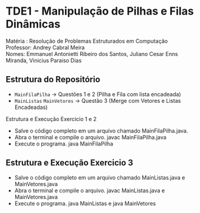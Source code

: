 # TDE1 - Manipulação de Pilhas e Filas Dinâmicas

Matéria : Resolução de Problemas Estruturados em Computação  
Professor: Andrey Cabral Meira  
Nomes: Emmanuel Antonietti Ribeiro dos Santos, Juliano Cesar Enns Miranda, Vinicius Paraiso Dias

## Estrutura do Repositório
- `MainFilaPilha` → Questões 1 e 2 (Pilha e Fila com lista encadeada)
- `MainListas` `MainVetores` → Questão 3 (Merge com Vetores e Listas Encadeadas)

Estrutura e Execução Exercicio 1 e 2
- Salve o código completo em um arquivo chamado MainFilaPilha.java.
- Abra o terminal e compile o arquivo.
javac MainFilaPilha.java
- Execute o programa.
java MainFilaPilha

## Estrutura e Execução Exercicio 3
- Salve o código completo em um arquivo chamado MainListas.java e MainVetores.java
- Abra o terminal e compile o arquivo.
javac MainListas.java e MainVetores.java
- Execute o programa.
java MainListas e java MainVetores
